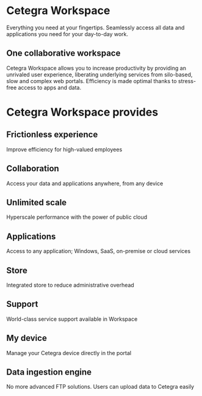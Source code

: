 # Cetegra Workspace
Everything you need at your fingertips. Seamlessly access all data and applications you need for your day-to-day work.

## One collaborative workspace
Cetegra Workspace allows you to increase productivity by providing an unrivaled user experience, liberating underlying services from silo-based, slow and complex web portals. Efficiency is made optimal thanks to stress-free access to apps and data.

# Cetegra Workspace provides
## Frictionless experience
Improve efficiency for high-valued employees
## Collaboration
Access your data and applications anywhere, from any device
## Unlimited scale
Hyperscale performance with the power of public cloud
## Applications
Access to any application; Windows, SaaS, on-premise or cloud services
## Store
Integrated store to reduce administrative overhead
## Support
World-class service support available in Workspace
## My device
Manage your Cetegra device directly in the portal
## Data ingestion engine
No more advanced FTP solutions. Users can upload data to Cetegra easily

